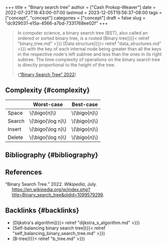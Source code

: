 +++
title = "Binary search tree"
author = ["Cash Prokop-Weaver"]
date = 2022-07-23T16:43:00-07:00
lastmod = 2023-12-05T19:56:37-08:00
tags = ["concept", "concept"]
categories = ["concept"]
draft = false
slug = "dc929031-e15a-4566-a7bd-7331768ee02f"
+++

> In computer science, a binary search tree (BST), also called an ordered or sorted binary tree, is a rooted [Binary tree]({{< relref "binary_tree.md" >}}) [Data structure]({{< relref "data_structures.md" >}}) with the key of each internal node being greater than all the keys in the respective node's left subtree and less than the ones in its right subtree. The time complexity of operations on the binary search tree is directly proportional to the height of the tree.
>
> (<a href="#citeproc_bib_item_1">“Binary Search Tree” 2022</a>)


## Complexity {#complexity}

|        | Worst-case          | Best-case      |
|--------|---------------------|----------------|
| Space  | \\(\bigo{n}\\)      | \\(\bigo{n}\\) |
| Search | \\(\bigo{\log n}\\) | \\(\bigo{n}\\) |
| Insert | \\(\bigo{\log n}\\) | \\(\bigo{n}\\) |
| Delete | \\(\bigo{\log n}\\) | \\(\bigo{n}\\) |


## Bibliography {#bibliography}

## References

<style>.csl-entry{text-indent: -1.5em; margin-left: 1.5em;}</style><div class="csl-bib-body">
  <div class="csl-entry"><a id="citeproc_bib_item_1"></a>“Binary Search Tree.” 2022. <i>Wikipedia</i>, July. <a href="https://en.wikipedia.org/w/index.php?title=Binary_search_tree&oldid=1099579299">https://en.wikipedia.org/w/index.php?title=Binary_search_tree&#38;oldid=1099579299</a>.</div>
</div>


## Backlinks {#backlinks}

-   [Dijkstra's algorithm]({{< relref "dijkstra_s_algorithm.md" >}})
-   [Self-balancing binary search tree]({{< relref "self_balancing_binary_search_tree.md" >}})
-   [B-tree]({{< relref "b_tree.md" >}})
